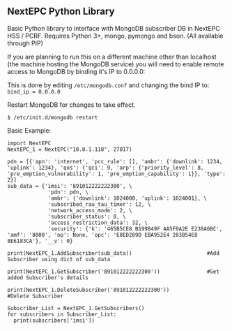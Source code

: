 ## NextEPC Python Library

Basic Python library to interface with MongoDB subscriber DB in NextEPC HSS / PCRF. Requires Python 3+, mongo, pymongo and bson. (All available through PIP)

If you are planning to run this on a different machine other than localhost (the machine hosting the MongoDB service) you will need to enable remote access to MongoDB by binding it's IP to 0.0.0.0:

This is done by editing ```/etc/mongodb.conf``` and changing the bind IP to:
``` bind_ip = 0.0.0.0 ```

Restart MongoDB for changes to take effect.

``` $ /etc/init.d/mongodb restart ```


Basic Example:
```
import NextEPC
NextEPC_1 = NextEPC("10.0.1.118", 27017)

pdn = [{'apn': 'internet', 'pcc_rule': [], 'ambr': {'downlink': 1234, 'uplink': 1234}, 'qos': {'qci': 9, 'arp': {'priority_level': 8, 'pre_emption_vulnerability': 1, 'pre_emption_capability': 1}}, 'type': 2}]
sub_data = {'imsi': '891012222222300', \
             'pdn': pdn, \
             'ambr': {'downlink': 1024000, 'uplink': 1024001}, \
             'subscribed_rau_tau_timer': 12, \
             'network_access_mode': 2, \
             'subscriber_status': 0, \
             'access_restriction_data': 32, \
             'security': {'k': '465B5CE8 B199B49F AA5F0A2E E238A6BC', 'amf': '8000', 'op': None, 'opc': 'E8ED289D EBA952E4 283B54E8 8E6183CA'}, '__v': 0}

print(NextEPC_1.AddSubscriber(sub_data))                        #Add Subscriber using dict of sub_data

print(NextEPC_1.GetSubscriber('891012222222300'))               #Get added Subscriber's details

print(NextEPC_1.DeleteSubscriber('891012222222300'))            #Delete Subscriber

Subscriber_List = NextEPC_1.GetSubscribers()
for subscribers in Subscriber_List:
  print(subscribers['imsi'])

```
